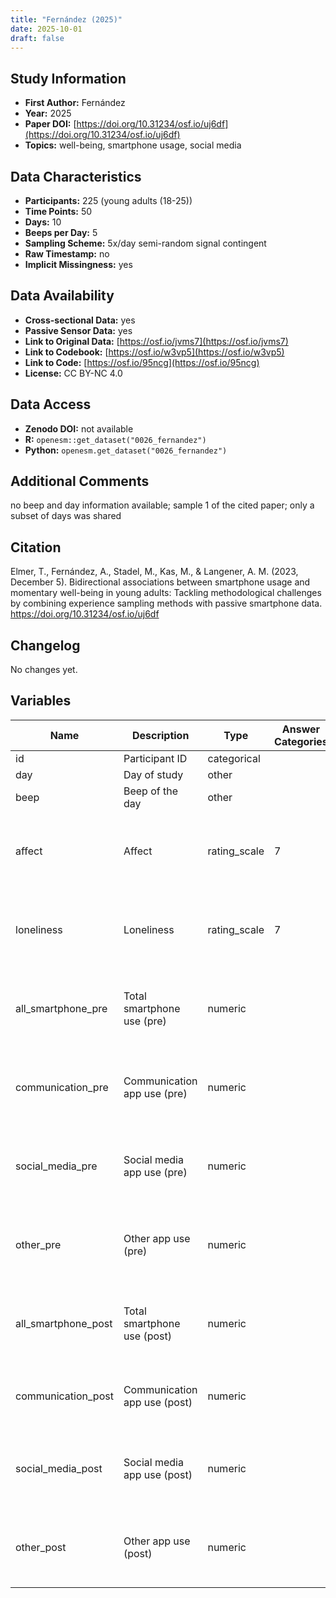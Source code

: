 ```yaml
---
title: "Fernández (2025)"
date: 2025-10-01
draft: false
---
```



## Study Information

- **First Author:** Fernández
- **Year:** 2025
- **Paper DOI:** [https://doi.org/10.31234/osf.io/uj6df](https://doi.org/10.31234/osf.io/uj6df)
- **Topics:** well-being, smartphone usage, social media

## Data Characteristics

- **Participants:** 225 (young adults (18-25))
- **Time Points:** 50
- **Days:** 10
- **Beeps per Day:** 5
- **Sampling Scheme:** 5x/day semi-random signal contingent
- **Raw Timestamp:** no
- **Implicit Missingness:** yes

## Data Availability

- **Cross-sectional Data:** yes
- **Passive Sensor Data:** yes
- **Link to Original Data:** [https://osf.io/jvms7](https://osf.io/jvms7)
- **Link to Codebook:** [https://osf.io/w3vp5](https://osf.io/w3vp5)
- **Link to Code:** [https://osf.io/95ncg](https://osf.io/95ncg)
- **License:** CC BY-NC 4.0

## Data Access

- **Zenodo DOI:** not available
- **R:** `openesm::get_dataset("0026_fernandez")`
- **Python:** `openesm.get_dataset("0026_fernandez")`

## Additional Comments

no beep and day information available; sample 1 of the cited paper; only a subset of days was shared


## Citation

Elmer, T., Fernández, A., Stadel, M., Kas, M., & Langener, A. M. (2023, December 5). Bidirectional associations between smartphone usage and momentary well-being in young adults: Tackling methodological challenges by combining experience sampling methods with passive smartphone data. https://doi.org/10.31234/osf.io/uj6df




## Changelog

No changes yet.

## Variables

| Name | Description | Type | Answer Categories | Details | Labels | Transformation | Source | Assessment Type | Construct | Comments |
|------|-------------|------|------------------|---------|--------|----------------|--------|----------------|----------|----------|
| id | Participant ID | categorical |  |  |  |  |  | ESM |  |  |
| day | Day of study | other |  |  |  |  |  | ESM |  |  |
| beep | Beep of the day | other |  |  |  |  |  | ESM |  |  |
| affect | Affect | rating_scale | 7 | How do you feel right now? | 1 = Very bad<br>7 = Very good |  |  | ESM | affect |  |
| loneliness | Loneliness | rating_scale | 7 | How lonely do you feel at the moment? | 1 = Not at all<br>7 = Very much |  |  | ESM | loneliness, social functioning, negative affect, affect |  |
| all_smartphone_pre | Total smartphone use (pre) | numeric |  | Minutes of total smartphone use in the hour <br>prior to ESM measurement |  |  |  | Passive | smartphone use |  |
| communication_pre | Communication app use (pre) | numeric |  | Minutes of communication app use in the <br>hour prior to ESM measurement |  |  |  | Passive | smartphone use, communication, app use |  |
| social_media_pre | Social media app use (pre) | numeric |  | Minutes of social media app use in the hour <br>prior to ESM measurement |  |  |  | Passive | smartphone use, social media, app use |  |
| other_pre | Other app use (pre) | numeric |  | Minutes of other app use in the hour prior to <br>ESM measurement |  |  |  | Passive | smartphone use, app use |  |
| all_smartphone_post | Total smartphone use (post) | numeric |  | Minutes of total smartphone use in the hour <br>post ESM measurement |  |  |  | Passive | smartphone use |  |
| communication_post | Communication app use (post) | numeric |  | Minutes of communication app use in the <br>hour post ESM measurement |  |  |  | Passive | smartphone use, communication, app use |  |
| social_media_post | Social media app use (post) | numeric |  | Minutes of social media app use in the hour <br>post ESM measurement |  |  |  | Passive | smartphone use, social media, app use |  |
| other_post | Other app use (post) | numeric |  | Minutes of other app use in the hour post <br>ESM measurement |  |  |  | Passive | smartphone use, app use |  |
